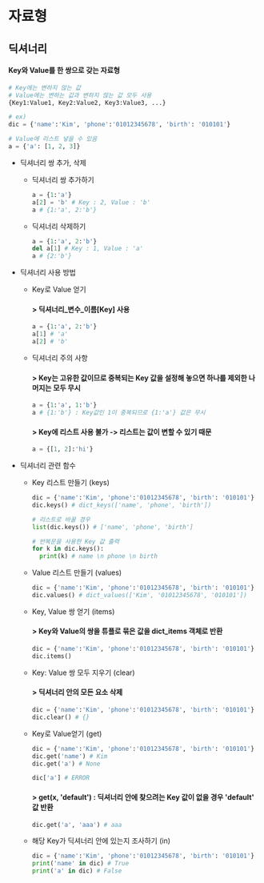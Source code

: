 자료형
========

딕셔너리
----------
#### Key와 Value를 한 쌍으로 갖는 자료형
```python
# Key에는 변하지 않는 값
# Value에는 변하는 값과 변하지 않는 값 모두 사용
{Key1:Value1, Key2:Value2, Key3:Value3, ...}
```
```python
# ex)
dic = {'name':'Kim', 'phone':'01012345678', 'birth': '010101'}
```
```python
# Value에 리스트 넣을 수 있음
a = {'a': [1, 2, 3]}
```

* 딕셔너리 쌍 추가, 삭제
  + 딕셔너리 쌍 추가하기
    ```python
    a = {1:'a'}
    a[2] = 'b' # Key : 2, Value : 'b'
    a # {1:'a', 2:'b'}
    ```

  + 딕셔너리 삭제하기
    ```python
    a = {1:'a', 2:'b'}
    del a[1] # Key : 1, Value : 'a'
    a # {2:'b'}
    ```

* 딕셔너리 사용 방법
  + Key로 Value 얻기
    #### > 딕셔너리_변수_이름[Key] 사용
    ```python
    a = {1:'a', 2:'b'}
    a[1] # 'a'
    a[2] # 'b'
    ```

  + 딕셔너리 주의 사항
    #### > Key는 고유한 값이므로 중복되는 Key 값을 설정해 놓으면 하나를 제외한 나머지는 모두 무시
    ```python
    a = {1:'a', 1:'b'}
    a # {1:'b'} : Key값인 1이 중복되므로 {1:'a'} 값은 무시
    ```

    #### > Key에 리스트 사용 불가 -> 리스트는 값이 변할 수 있기 때문
    ```python
    a = {[1, 2]:'hi'}
    ```
    
* 딕셔너리 관련 함수
  + Key 리스트 만들기 (keys)
    ```python
    dic = {'name':'Kim', 'phone':'01012345678', 'birth': '010101'}
    dic.keys() # dict_keys(['name', 'phone', 'birth'])
    ```
    ```python
    # 리스트로 바꿀 경우
    list(dic.keys()) # ['name', 'phone', 'birth']
    ```
    ```python
    # 반복문을 사용한 Key 값 출력
    for k in dic.keys():
      print(k) # name \n phone \n birth
    ```

  + Value 리스트 만들기 (values)
    ```python
    dic = {'name':'Kim', 'phone':'01012345678', 'birth': '010101'}
    dic.values() # dict_values(['Kim', '01012345678', '010101'])
    ```
    
  + Key, Value 쌍 얻기 (items)
    #### > Key와 Value의 쌍을 튜플로 묶은 값을 dict_items 객체로 반환
    ```python
    dic = {'name':'Kim', 'phone':'01012345678', 'birth': '010101'}
    dic.items()
    ```
    
  + Key: Value 쌍 모두 지우기 (clear)
    #### > 딕셔너리 안의 모든 요소 삭제
    ```python
    dic = {'name':'Kim', 'phone':'01012345678', 'birth': '010101'}
    dic.clear() # {}
    ```
    
  + Key로 Value얻기 (get)
    ```python
    dic = {'name':'Kim', 'phone':'01012345678', 'birth': '010101'}
    dic.get('name') # Kim
    dic.get('a') # None

    dic['a'] # ERROR
    ```
    #### > get(x, 'default') : 딕셔너리 안에 찾으려는 Key 값이 없을 경우 'default' 값 반환
    ```python
    dic.get('a', 'aaa') # aaa
    ```
    
  + 해당 Key가 딕셔너리 안에 있는지 조사하기 (in)
    ```python
    dic = {'name':'Kim', 'phone':'01012345678', 'birth': '010101'}
    print('name' in dic) # True
    print('a' in dic) # False
    ```
    